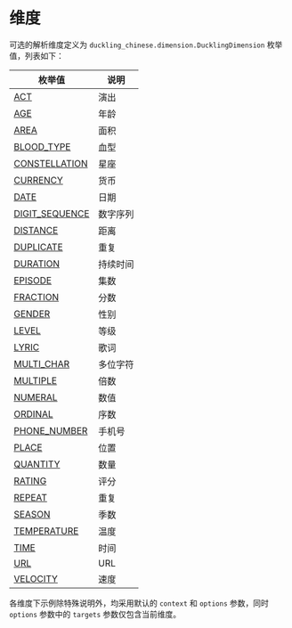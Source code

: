 # 维度

可选的解析维度定义为 `duckling_chinese.dimension.DucklingDimension` 枚举值，列表如下：

| 枚举值                              | 说明     |
| ----------------------------------- | -------- |
| [ACT](act.md)                       | 演出     |
| [AGE](age.md)                       | 年龄     |
| [AREA](area.md)                     | 面积     |
| [BLOOD_TYPE](blood-type.md)         | 血型     |
| [CONSTELLATION](constellation.md)   | 星座     |
| [CURRENCY](currency.md)             | 货币     |
| [DATE](date.md)                     | 日期     |
| [DIGIT_SEQUENCE](digit-sequence.md) | 数字序列 |
| [DISTANCE](distance.md)             | 距离     |
| [DUPLICATE](duplicate.md)           | 重复     |
| [DURATION](duration.md)             | 持续时间 |
| [EPISODE](episode.md)               | 集数     |
| [FRACTION](fraction.md)             | 分数     |
| [GENDER](gender.md)                 | 性别     |
| [LEVEL](level.md)                   | 等级     |
| [LYRIC](lyric.md)                   | 歌词     |
| [MULTI_CHAR](multi-char.md)         | 多位字符 |
| [MULTIPLE](multiple.md)             | 倍数     |
| [NUMERAL](numeral.md)               | 数值     |
| [ORDINAL](ordinal.md)               | 序数     |
| [PHONE_NUMBER](phone-number.md)     | 手机号   |
| [PLACE](place.md)                   | 位置     |
| [QUANTITY](quantity.md)             | 数量     |
| [RATING](rating.md)                 | 评分     |
| [REPEAT](repeat.md)                 | 重复     |
| [SEASON](season.md)                 | 季数     |
| [TEMPERATURE](temperature.md)       | 温度     |
| [TIME](time.md)                     | 时间     |
| [URL](url.md)                       | URL      |
| [VELOCITY](velocity.md)             | 速度     |

各维度下示例除特殊说明外，均采用默认的 `context` 和 `options` 参数，同时 `options` 参数中的 `targets` 参数仅包含当前维度。
